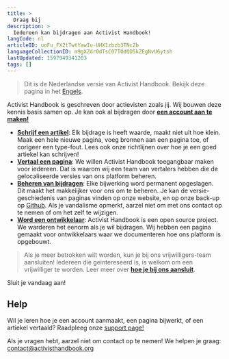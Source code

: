 ```yaml
---
title: >
  Draag bij
description: >
  Iedereen kan bijdragen aan Activist Handbook!
langCode: nl
articleID: uoFu_FX2tTwtYawIu-UHX1zbzb3TNcZb
languageCollectionID: m9gXZdr0dTsC07TOdQD5kZEgNvU6ytsh
lastUpdated: 1597949341203
tags: []
---
```


> Dit is de Nederlandse versie van Activist Handbook. Bekijk deze pagina in het [Engels](/contribute).

Activist Handbook is geschreven door actievisten zoals jij. Wij bouwen deze kennis basis samen op. Je kan ook al bijdragen door [**een account aan te maken!**](/login)

-   [**Schrijf een artikel**](/nl/write): Elk bijdrage is heeft waarde, maakt niet uit hoe klein. Maak een hele nieuwe pagina, voeg bronnen aan een pagina toe, of corigeer een type-fout. Lees ook onze richtlijnen over hoe je een goed artiekel kan schrijven!
-   [**Vertaal een pagina**](/nl/translate): We willen Activist Handbook toegangbaar maken voor iedereen. Dat is waarom wij een team van vertalers hebben die de gelocaliseerde versies van ons platform beheren.
-   [**Beheren van bijdragen**](/nl/moderate): Elke bijwerking word permanent opgeslagen. Dit maakt het makkelijker voor ons om te beheren. Je kan de versie-geschiedenis van paginas vinden op onze website, en op onze back-up op [Github](https://github.com/activisthandbook/articles). Als je vandalisme opmerkt, aarzel niet om met ons contact op te nemen of om het zelf te wijzigen.
-   [**Word een ontwikkelaar**](/nl/about/developers): Activist Handbook is een open source project. We warderen het eenorm als je wil bijdragen. Wij hebben een pagina gemaakt voor ontwikkelaars waar we documenteren hoe ons platform is opgebouwt.

> Als je meer betrokken wilt worden, kun je bij ons vrijwilligers-team aansluiten! Iedereen die geintereseerd is, is welkom om een vrijwilliger te worden. Leer meer over [**hoe je bij ons aansluit**](/nl/join).

<div><figcaption>Sluit je vandaag aan!</figcaption></div>

## Help

Wil je leren hoe je een account aanmaakt, een pagina bijwerkt, of een artiekel vertaald? Raadpleeg onze [support page!](/nl/support)

Als je vragen hebt, aarzel niet om contact op te nemen! We helpen je graag: [contact@activisthandbook.org](mailto:contact@activisthandbook.org)